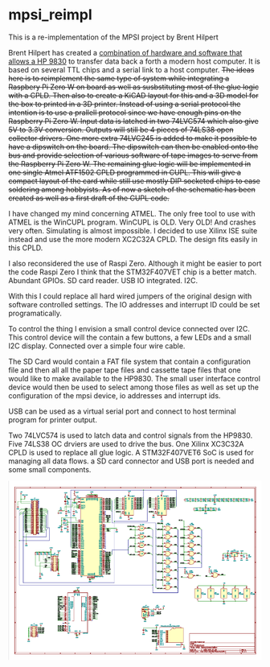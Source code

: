 # mpsi_reimpl
This is a re-implementation of the MPSI project by Brent Hilpert

Brent Hilpert has created a [combination of hardware and software that allows a HP 9830](http://madrona.ca/e/HP9830/mpsi/index.html) 
to transfer data back a forth a modern host computer. It is based on several TTL chips and a serial link to a host computer. 
~~The ideas here is to reimplement the same type of system while integrating a Raspbery Pi Zero W on board as well as 
susbstituting most of the glue logic with a CPLD. Then also to create a KiCAD layout for this and a 3D model for the box to 
printed in a 3D printer.
Instead of using a serial protocol the intention is to use a prallell protocol since we have enough pins on the Raspberry Pi Zero W. 
Input data is latched in two 74LVC574 which also give 5V to 3.3V conversion. Outputs will still be 4 pieces of 74LS38 open collector drivers.
One more extra 74LVC245 is added to make it possible to have a dipswitch on the board. The dipswitch can then be enabled onto the bus
and provide selection of various software of tape images to serve from the Raspberry Pi Zero W. The remaining glue logic will be implemented 
in one single Atmel ATF1502 CPLD programmed in CUPL. This will give a compact layout of the card while still use mostly DIP socketed 
chips to ease soldering among hobbyists.
As of now a sketch of the schematic has been created as well as a first draft of the CUPL code.~~

I have changed my mind concerning ATMEL. The only free tool to use with ATMEL is the WinCUPL program. WinCUPL is OLD. Very OLD! And crashes very often. Simulating is almost impossible. I decided to use Xilinx ISE suite instead and use the more modern XC2C32A CPLD. The design fits easily in this CPLD.

I also reconsidered the use of Raspi Zero. Although it might be easier to port the code Raspi Zero I think that the STM32F407VET chip is a better match. Abundant GPIOs. SD card reader. USB IO integrated. I2C.

With this I could replace all hard wired jumpers of the original design with software controlled settings. The IO addresses and interrupt ID could be set programatically.

To control the thing I envision a small control device connected over I2C. This control device will the contain a few buttons, a few LEDs and a small I2C display. Connected over a simple four wire cable.

The SD Card would contain a FAT file system that contain a configuration file and then all all the paper tape files and cassette tape files that one would like to make available to the HP9830. The small user interface control device would then be used to select among those files as well as set up the configuration of the mpsi device, io addresses and interrupt ids.

USB can be used as a virtual serial port and connect to host terminal program for printer output. 

Two 74LVC574 is used to latch data and control signals from the HP9830. Five 74LS38 OC drviers are used to drive the bus. One Xilinx XC3C32A CPLD is used to replace all glue logic. A STM32F407VET6 SoC is used for managing all data flows. a SD card connector and USB port is needed and some small components.

![Schematic](https://raw.githubusercontent.com/MattisLind/mpsi_reimpl/master/MPSIBOARD/MPSIBOARD.png)
